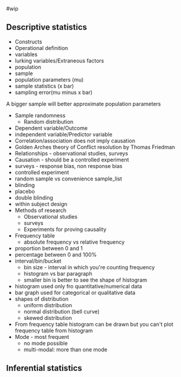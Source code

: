#wip

## Descriptive statistics
- Constructs
- Operational definition
- variables
- lurking variables/Extraneous factors
- population
- sample
- population parameters (mu)
- sample statistics (x bar)
- sampling error(mu minus x bar)

A bigger sample will better approximate population parameters
- Sample randomness
  - Random distribution
- Dependent variable/Outcome
- independent variable/Predictor variable
- Correlation/association does not imply causation
- Golden Arches theory of Conflict resolution by Thomas Friedman
- Relationships - observational studies, surveys
- Causation - should be a controlled experiment
- surveys - response bias, non response bias
- controlled experiment
- random sample vs convenience sample_list
- blinding
- placebo
- double blinding
- within subject design
- Methods of research
  - Observational studies
  - surveys
  - Experiments for proving causality
- Frequency table
  - absolute frequency vs relative frequency
- proportion between 0 and 1
- percentage between 0 and 100%
- interval/bin/bucket
  - bin size - interval in which you're counting frequency
  - histogram vs bar paragraph
  - smaller bin is better to see the shape of histogram
- histogram used only fro quantitative/numerical data
- bar graph used for categorical or qualitative data
- shapes of distribution
  - uniform distribution
  - normal distribution (bell curve)
  - skewed distribution
- From frequency table histogram can be drawn but you can't plot frequency table from histogram
- Mode - most frequent
  - no mode possible
  - multi-modal: more than one mode

## Inferential statistics
